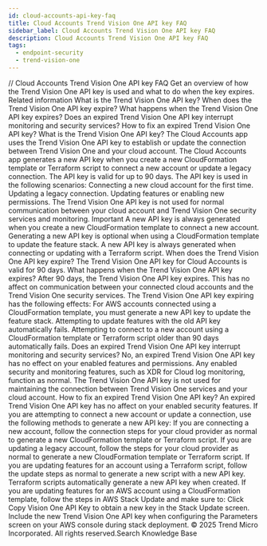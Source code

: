 ```yaml
---
id: cloud-accounts-api-key-faq
title: Cloud Accounts Trend Vision One API key FAQ
sidebar_label: Cloud Accounts Trend Vision One API key FAQ
description: Cloud Accounts Trend Vision One API key FAQ
tags:
  - endpoint-security
  - trend-vision-one
---
```


/*<![CDATA[*/ $('#title').html($('meta[name=map-description]').attr('content')); /*]]>*/ Cloud Accounts Trend Vision One API key FAQ Get an overview of how the Trend Vision One API key is used and what to do when the key expires. Related information What is the Trend Vision One API key? When does the Trend Vision One API key expire? What happens when the Trend Vision One API key expires? Does an expired Trend Vision One API key interrupt monitoring and security services? How to fix an expired Trend Vision One API key? What is the Trend Vision One API key? The Cloud Accounts app uses the Trend Vision One API key to establish or update the connection between Trend Vision One and your cloud account. The Cloud Accounts app generates a new API key when you create a new CloudFormation template or Terraform script to connect a new account or update a legacy connection. The API key is valid for up to 90 days. The API key is used in the following scenarios: Connecting a new cloud account for the first time. Updating a legacy connection. Updating features or enabling new permissions. The Trend Vision One API key is not used for normal communication between your cloud account and Trend Vision One security services and monitoring. Important A new API key is always generated when you create a new CloudFormation template to connect a new account. Generating a new API key is optional when using a CloudFormation template to update the feature stack. A new API key is always generated when connecting or updating with a Terraform script. When does the Trend Vision One API key expire? The Trend Vision One API key for Cloud Accounts is valid for 90 days. What happens when the Trend Vision One API key expires? After 90 days, the Trend Vision One API key expires. This has no affect on communication between your connected cloud accounts and the Trend Vision One security services. The Trend Vision One API key expiring has the following effects: For AWS accounts connected using a CloudFormation template, you must generate a new API key to update the feature stack. Attempting to update features with the old API key automatically fails. Attempting to connect to a new account using a CloudFormation template or Terraform script older than 90 days automatically fails. Does an expired Trend Vision One API key interrupt monitoring and security services? No, an expired Trend Vision One API key has no effect on your enabled features and permissions. Any enabled security and monitoring features, such as XDR for Cloud log monitoring, function as normal. The Trend Vision One API key is not used for maintaining the connection between Trend Vision One services and your cloud account. How to fix an expired Trend Vision One API key? An expired Trend Vision One API key has no affect on your enabled security features. If you are attempting to connect a new account or update a connection, use the following methods to generate a new API key: If you are connecting a new account, follow the connection steps for your cloud provider as normal to generate a new CloudFormation template or Terraform script. If you are updating a legacy account, follow the steps for your cloud provider as normal to generate a new CloudFormation template or Terraform script. If you are updating features for an account using a Terraform script, follow the update steps as normal to generate a new script with a new API key. Terraform scripts automatically generate a new API key when created. If you are updating features for an AWS account using a CloudFormation template, follow the steps in AWS Stack Update and make sure to: Click Copy Vision One API Key to obtain a new key in the Stack Update screen. Include the new Trend Vision One API key when configuring the Parameters screen on your AWS console during stack deployment. © 2025 Trend Micro Incorporated. All rights reserved.Search Knowledge Base